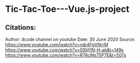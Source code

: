 # Tic-Tac-Toe---Vue.js-project

## Citations:

Author: dcode channel on youtube
Date: 30 June 2020
Source: https://www.youtube.com/watch?v=rqb4FgVNrrM
				https://www.youtube.com/watch?v=0ShYlN-H-ak&t=149s
				https://www.youtube.com/watch?v=R78cMs75P7E&t=507s











